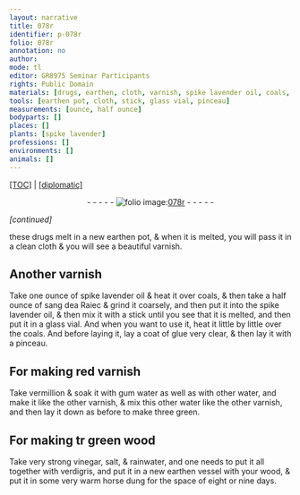 ```yaml
---
layout: narrative
title: 078r
identifier: p-078r
folio: 078r
annotation: no
author:
mode: tl
editor: GR8975 Seminar Participants
rights: Public Domain
materials: [drugs, earthen, cloth, varnish, spike lavender oil, coals, sang dea Raiec, glass, glue very clear, red varnish, vermillion, gum water, water, wood, vinegar, salt, rainwater, verdigris, horse dung]
tools: [earthen pot, cloth, stick, glass vial, pinceau]
measurements: [ounce, half ounce]
bodyparts: []
places: []
plants: [spike lavender]
professions: []
environments: []
animals: []
---
```


<p><a href="{{ site.baseurl }}/translation/">[TOC]</a> | <a href="{{ site.baseurl }}/texts/p-078r_tc/" target="_blank">[diplomatic]</a></p><div class="folio" align="center">- - - - - <a href="http://gallica.bnf.fr/ark:/12148/btv1b10500001g/f161.item" target="_blank"><img src="https://cu-mkp.github.io/2017-workshop-edition/assets/photo-icon.png" alt="folio image: " style="display:inline-block; margin-bottom:-3px;"/>078r</a> - - - - - </div>  
 
*[continued]*
  
these <span class="m">drugs</span> melt in a new <span class="tl"><span class="m">earthen</span> pot</span>, & when it is melted, you will pass it in a clean <span class="tl"><span class="m">cloth</span></span> & you will see a beautiful <span class="m">varnish</span>.
 
 
  

## Another <span class="m">varnish</span>

 
Take one <span class="ms">ounce</span> of <span class="m"><span class="pa">spike lavender</span> oil</span> & heat it over <span class="m">coals</span>, & then take a <span class="ms">half ounce</span> of <span class="m">sang d<span class="del">e</span><span class="add">a</span> Ra<span class="del">ie</span><span class="add">c</span></span> & grind it coarsely, and then put it into the <span class="m"><span class="pa">spike lavender</span> oil</span>, & then mix it with a <span class="tl">stick</span> until you see that it is melted, and then put it in a <span class="tl"><span class="m">glass</span> vial</span>. And when you want to use it, heat it little by little over the <span class="m">coals</span>. And before laying it, lay a coat of <span class="m">glue very clear</span>, & then lay it with a <span class="tl">pinceau</span>.
 
 
  

## For making <span class="m">red varnish</span>

 
Take <span class="m">vermillion</span> & soak it with <span class="m">gum water</span> as well as with other <span class="m">water</span>, and make it like the other <span class="m">varnish</span>, & mix this other <span class="m">water</span> like the other <span class="m">varnish</span>, and then lay it down as before <span class="del">to make three green</span>.
 
 
  

## For making <span class="del">tr</span> green <span class="m"><span class="add">w</span>ood</span>

 
Take very strong <span class="m">vinegar</span>, <span class="m">salt</span>, & <span class="m">rainwater</span>, and one needs to put it all together with <span class="m">verdigris</span>, and put it in a new earthen vessel with your <span class="m">wood</span>, & put it in some very warm <span class="m">horse dung</span> for the space of eight or nine days.
 
